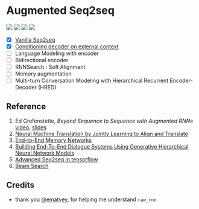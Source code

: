 # Augmented Seq2seq

![](https://img.shields.io/badge/status-wip-red.svg) ![](https://img.shields.io/badge/python-3.6-brightgreen.svg) ![](https://img.shields.io/badge/tensorflow-1.0.0-green.svg) ![](https://img.shields.io/badge/nltk-3.2.2-yellowgreen.svg)

- [x] [Vanilla Seq2seq](/vanilla.py)
- [x] [Conditioning decoder on external context](/contextual_seq2seq.py)
- [ ] Language Modeling with encoder
- [ ] Bidirectional encoder
- [ ] RNNSearch : Soft Alignment
- [ ] Memory augmentation
- [ ] Multi-turn Conversation Modeling with Hierarchical Recurrent Encoder-Decoder (HRED)

## Reference

1. Ed Grefenstette, *Beyond Sequence to Sequence with Augmented RNNs* [video](https://www.youtube.com/watch?v=4deLk3Eu05E), [slides](http://videolectures.net/site/normal_dl/tag=1051689/deeplearning2016_grefenstette_augmented_rnn_01.pdf)
2. [Neural Machine Translation by Jointly Learning to Align and Translate](https://arxiv.org/abs/1409.0473)
3. [End-to-End Memory Networks](https://arxiv.org/abs/1503.08895)
4. [Building End-To-End Dialogue Systems Using Generative Hierarchical Neural Network Models](https://arxiv.org/abs/1507.04808)
5. [Advanced Seq2seq in tensorflow](https://github.com/ematvey/tensorflow-seq2seq-tutorials)
6. [Beam Search](https://github.com/tensorflow/tensorflow/issues/654)


## Credits

- thank you [@ematvey](https://github.com/ematvey), for helping me understand `raw_rnn`
